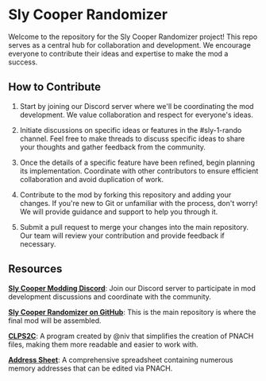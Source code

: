 # Sly Cooper Randomizer

Welcome to the repository for the Sly Cooper Randomizer project! This repo serves as a central hub for collaboration and development. We encourage everyone to contribute their ideas and expertise to make the mod a success.

## How to Contribute

1. Start by joining our Discord server where we'll be coordinating the mod development. We value collaboration and respect for everyone's ideas.

2. Initiate discussions on specific ideas or features in the #sly-1-rando channel. Feel free to make threads to discuss specific ideas to share your thoughts and gather feedback from the community.

3. Once the details of a specific feature have been refined, begin planning its implementation. Coordinate with other contributors to ensure efficient collaboration and avoid duplication of work.

4. Contribute to the mod by forking this repository and adding your changes. If you're new to Git or unfamiliar with the process, don't worry! We will provide guidance and support to help you through it.

5. Submit a pull request to merge your changes into the main repository. Our team will review your contribution and provide feedback if necessary.

## Resources

**[Sly Cooper Modding Discord](https://discord.gg/2GSXcEzPJA)**: Join our Discord server to participate in mod development discussions and coordinate with the community.

**[Sly Cooper Randomizer on GitHub](https://github.com/Cooper941/Sly-Cooper-Randomizer)**: This is the main repository is where the final mod will be assembled.

**[CLPS2C](https://github.com/NiV-L-A/CLPS2C/releases)**: A program created by @niv that simplifies the creation of PNACH files, making them more readable and easier to work with.

**[Address Sheet]()**: A comprehensive spreadsheet containing numerous memory addresses that can be edited via PNACH.
